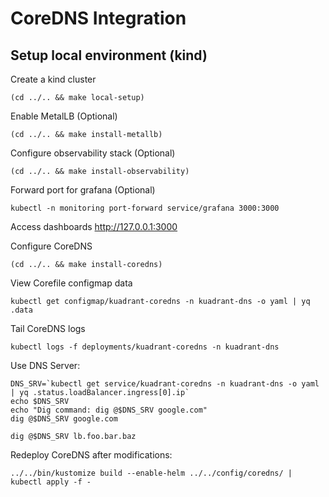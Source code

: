 # CoreDNS Integration

## Setup local environment (kind)

Create a kind cluster
```shell
(cd ../.. && make local-setup)
```

Enable MetalLB (Optional)
```shell
(cd ../.. && make install-metallb)
```

Configure observability stack (Optional)
```shell
(cd ../.. && make install-observability)
```

Forward port for grafana (Optional)
```shell
kubectl -n monitoring port-forward service/grafana 3000:3000
```
Access dashboards http://127.0.0.1:3000

Configure CoreDNS
```shell
(cd ../.. && make install-coredns)
```

View Corefile configmap data
```shell
kubectl get configmap/kuadrant-coredns -n kuadrant-dns -o yaml | yq .data
```

Tail CoreDNS logs
```shell
kubectl logs -f deployments/kuadrant-coredns -n kuadrant-dns
```

Use DNS Server:
```shell
DNS_SRV=`kubectl get service/kuadrant-coredns -n kuadrant-dns -o yaml | yq .status.loadBalancer.ingress[0].ip`
echo $DNS_SRV
echo "Dig command: dig @$DNS_SRV google.com"
dig @$DNS_SRV google.com
```

```shell
dig @$DNS_SRV lb.foo.bar.baz
```

Redeploy CoreDNS after modifications:
```shell
../../bin/kustomize build --enable-helm ../../config/coredns/ | kubectl apply -f -
```